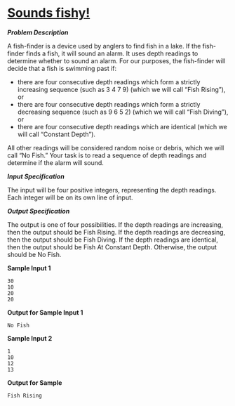 # [Sounds fishy!](https://dmoj.ca/problem/ccc12J2)

***Problem Description***

A fish-finder is a device used by anglers to find fish in a lake. If the fish-finder finds a fish, it will
sound an alarm. It uses depth readings to determine whether to sound an alarm. For our purposes,
the fish-finder will decide that a fish is swimming past if:

*  there are four consecutive depth readings which form a strictly increasing sequence (such as
3 4 7 9) (which we will call “Fish Rising”), or
*  there are four consecutive depth readings which form a strictly decreasing sequence (such as
9 6 5 2) (which we will call “Fish Diving”), or
*  there are four consecutive depth readings which are identical (which we will call “Constant
Depth”).

All other readings will be considered random noise or debris, which we will call “No Fish.”
Your task is to read a sequence of depth readings and determine if the alarm will sound.

***Input Specification***

The input will be four positive integers, representing the depth readings. Each integer will be on
its own line of input.

***Output Specification***

The output is one of four possibilities. If the depth readings are increasing, then the output
should be Fish Rising. If the depth readings are decreasing, then the output should be Fish
Diving. If the depth readings are identical, then the output should be Fish At Constant
Depth. Otherwise, the output should be No Fish.

**Sample Input 1**

```
30
10
20
20
```

**Output for Sample Input 1**

```
No Fish
```

**Sample Input 2**

```
1
10
12
13
```

**Output for Sample**

```
Fish Rising
```

